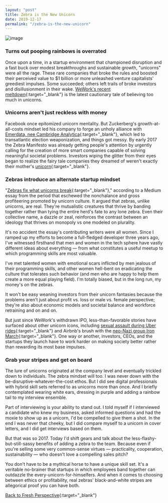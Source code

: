 ```yaml
---
layout: "post"
title: Zebra is the New Unicorn
date: 2019-12-17
permalink: "/zebra-is-the-new-unicorn"
---
```


![image](https://www.samanthamccallfp18.com/assets/images/zebra_is_the_new_unicorn.png)

### Turns out pooping rainbows is overrated
Once upon a time, in a startup environment that championed disruption and a fast buck over modest breakthroughs and sustainable growth, "unicorns" were all the rage. These rare companies that broke the rules and boosted their perceived value to $1 billion or more unleashed venture capitalists' greediest impulses. Some succeeded; others left trails of broke investors and disillusionment in their wake. [WeWork's recent meltdown](https://www.theatlantic.com/ideas/archive/2019/09/unicorn-delusion/598465){:target="_blank"} is the latest cautionary tale of believing too much in unicorns.

### Unicorns aren't just reckless with money
Facebook once epitomized unicorn mentality. But Zuckerberg's growth-at-all-costs mindset led his company to forge an unholy alliance with [Emerdata, nee Cambridge Analytica](https://www.theregister.co.uk/2018/05/02/cambridge_analytica_shutdown/){:target="_blank"}, which led to transatlantic election weaponization, and things got messy. By early 2017 the Zebra Manifesto was already getting people's attention by urgently calling for the creation of more smart companies capable of solving meaningful societal problems. Investors wiping the glitter from their eyes began to realize the fairy tale companies they dreamed of weren't exactly their mother's [unicorn](https://www.youtube.com/watch?v=_EPsuOEH1fY){:target="_blank"}.

### Zebras introduce an alternate startup mindset
"[Zebras fix what unicorns break](https://medium.com/@sexandstartups/zebrasfix-c467e55f9d96){:target="_blank"}," according to a Medium essay from the period that eschewed the nonchalance and gross profiteering promoted by unicorn culture. It argued that zebras, unlike unicorns, are real. They're mutualistic creatures that thrive by banding together rather than tying the entire herd's fate to any lone zebra. Even their collective name, a dazzle or zeal, reinforces the contrast between an ideology that thrives on monopoly vs one modeled on plurality.

It's no accident the essay's contributing writers were all women. Since I ramped up my efforts to become a full-fledged developer three years ago, I've witnessed firsthand that men and women in the tech sphere have vastly different ideas about everything &mdash; from what constitutes a useful meetup to which programming skills are most valuable.

I've met talented women with emotional scars inflicted by men jealous of their programming skills, and other women hell-bent on eradicating the culture that tolerates such behavior (and men who are happy to help them create a more equal playing field). I'm totally biased, but in the long run, my money's on the zebras.

It won't be easy weaning investors from their unicorn fantasies because the problems aren't just about profit vs. loss or male vs. female perspective; they're also about economic models and societal balance and workforce retraining and on and on.

But just since WeWork's withdrawn IPO, less-than-favorable stories have surfaced about other unicorn icons, including [sexual assault during Uber rides](https://www.vox.com/2019/12/7/20998646/uber-safety-report-sexual-assault-lyft-cases){:target="_blank"} and Airbnb's brush with the [neo-Nazi group Iron March](https://gizmodo.com/airbnb-bans-over-60-white-supremacists-after-iron-march-1840420392){:target="_blank"}. One way or another, investors, CEOs, and the startups they launch have to work harder on making society better rather than rewarding its most base impulses.

### Grab your stripes and get on board
The lure of unicorns originated at the company level and eventually trickled down to individuals. The zebra mindset will too. I was never down with the be-disruptive-whatever-the-cost ethos. But I did see digital professionals with hybrid skill sets referred to as unicorns more than once. And I briefly contemplated wearing white ears, dressing in purple and adding a rainbow tail to my interview ensemble.

Part of interviewing is your ability to stand out. I told myself if I interviewed a candidate who knew my business, asked informed questions and had the moxie to show up as a unicorn, I'd be compelled to give them a shot. In the end I was never that cheeky, but I did compare myself to a unicorn in cover letters, and I did get interviews based on them.

But that was so 2017. Today I'd shift gears and talk about the less-flashy-but-still-sassy benefits of adding a zebra to the team. Because even if you're selling some very common-sense virtues &mdash; practicality, cooperation, sustainability &mdash; who doesn't love a compelling sales pitch?

You don't have to be a mythical horse to have a unique skill set. It's a veritable no-brainer that startups in which employees band together can outdazzle the every-unicorn-for-himselfers. And when it comes to choosing between ethics or profitability, real zebras' black-and-white stripes are allegorical proof you can have both.

[Back to Fresh Perspective](https://www.samanthamccallfp18.com){:target="_blank"}
